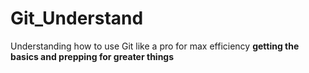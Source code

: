 # Git_Understand
Understanding how to use Git like a pro for max efficiency
**getting the basics and prepping for greater things**
